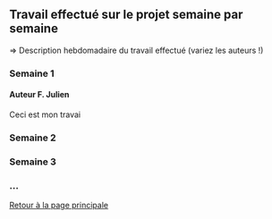 ## Travail effectué sur le projet semaine par semaine

=> Description hebdomadaire du travail effectué (variez les auteurs !)

### Semaine 1
#### Auteur F. Julien
Ceci est mon travai

### Semaine 2
### Semaine 3
### ...

<a href="index.html"> Retour à la page principale </a>
